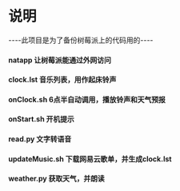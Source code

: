 # 说明
----此项目是为了备份树莓派上的代码用的----

#### natapp 让树莓派能通过外网访问
#### clock.lst 音乐列表，用作起床铃声 
#### onClock.sh 6点半自动调用，播放铃声和天气预报
#### onStart.sh 开机提示
#### read.py 文字转语音
#### updateMusic.sh 下载网易云歌单，并生成clock.lst
#### weather.py 获取天气，并朗读
